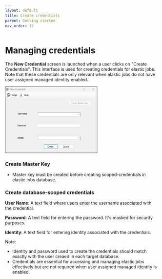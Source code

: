 ```yaml
---
layout: default
title: Create credentials
parent: Getting started
nav_order: 12
---
```


# Managing credentials
The **New Credential** screen is launched when a user clicks on "Create Credentials". This interface is used for creating credentials for elastic jobs. Note that these credentials are only relevant when elastic jobs do not have user assigned managed identity enabled.

   <img src="../../media/credentials-screen.png"  style="width:60%; height:60%">

### Create Master Key 
- Master key must be created before creating scoped-credentials in elastic jobs database.

### Create database-scoped credentials

 **User Name**: A text field where users enter the username associated with the credential.

**Password**: A text field for entering the password. It's masked for security purposes. 

**Identity**: A text field for entering identity associated with the credentials.

Note: 
- Identity and password used to create the credentials should match exactly with the user creaed in each target database.
- Credentials are essential for accessing and managing elastic jobs effectively but are not required when user assigned managed identity is enabled.


